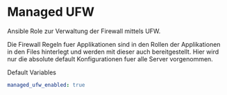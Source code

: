 # Managed UFW

Ansible Role zur Verwaltung der Firewall mittels UFW.

Die Firewall Regeln fuer Applikationen sind in den Rollen der Applikationen in den Files hinterlegt und werden mit dieser auch bereitgestellt. Hier wird nur die absolute default Konfigurationen fuer alle Server vorgenommen.

Default Variables
```yaml
managed_ufw_enabled: true
```
